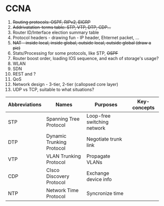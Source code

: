 # CCNA

1. ~~Routing protocols: OSPF, RIPv2, EIGRP~~
2. ~~Addrivatation-terms table: STP, VTP, DTP, CDP...~~
3. Router ID/Interface election summary table
4. Protocol headers - drawing fun - IP header, Ehternet packet, ...
5. ~~NAT - inside local, inside global, outside local, outside global (draw a pic)~~
6. Stats/Processing for some protocols, like STP, ~~OSPF~~
7. Router boost order, loading IOS sequence, and each of storage's usage?
8. WLAN
9. SDN
10. REST and ?
11. QoS
12. Network design - 3-tier, 2-tier (callopsed core layer)
13. UDP vs TCP, suitable to what situations?


Abbreviations| Names | Purposes| Key-concepts
---|---|---|---|
STP | Spanning Tree Protocol | Loop-free switching network | |
DTP | Dynamic Trunking Protocol | Negotiate trunk link | |
VTP | VLAN Trunking Protocol | Propagate VLANs | |
CDP | CIsco Discovery Protocol | Exchange device info | |
NTP | Network Time Protocol | Syncronize time | |

